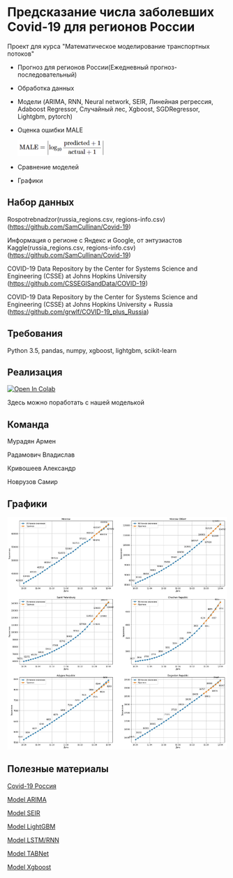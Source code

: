 # Предсказание числа заболевших Covid-19 для регионов России
Проект для курса "Математическое моделирование транспортных потоков"

- Прогноз для регионов России(Ежедневный прогноз-последовательный)
- Обработка данных
- Модели (ARIMA, RNN, Neural network, SEIR, Линейная регрессия, Adaboost Regressor, Случайный лес, Xgboost, SGDRegressor, Lightgbm, pytorch)
- Оценка ошибки MALE 
   
   <img src="https://github.com/SamCullinan/Covid-19/blob/master/images/MALE.png" width="200">
 
- Сравнение моделей
- Графики

## Набор данных
Rospotrebnadzor(russia_regions.csv, regions-info.csv)
(https://github.com/SamCullinan/Covid-19)

Информация о регионе c Яндекс и Google, от энтузиастов Kaggle(russia_regions.csv, regions-info.csv)
(https://github.com/SamCullinan/Covid-19)

COVID-19 Data Repository by the Center for Systems Science and Engineering (CSSE) at Johns Hopkins University
(https://github.com/CSSEGISandData/COVID-19)

COVID-19 Data Repository by the Center for Systems Science and Engineering (CSSE) at Johns Hopkins University + Russia
(https://github.com/grwlf/COVID-19_plus_Russia)

## Требования

Python 3.5, pandas, numpy, xgboost, lightgbm, scikit-learn

 ## Реализация
[![Open In Colab](https://colab.research.google.com/assets/colab-badge.svg)](https://colab.research.google.com/github/SamCullinan/Covid-19/blob/master/CoViD_19.ipynb)

Здесь можно поработать с нашей моделькой

## Команда
Мурадян Армен

Радамович Владислав

Кривошеев Александр

Новрузов Самир

##  Графики

 <img src="https://github.com/SamCullinan/Covid-19/blob/master/images/img5.jpeg" width="2000">
 

## Полезные материалы
[Covid-19 Россия](https://covid19.rosminzdrav.ru)

[Model ARIMA](http://www.machinelearning.ru/wiki/index.php?title=ARIMA)

[Model SEIR](https://docs.idmod.org/projects/emod-hiv/en/latest/model-seir.html)

[Model LightGBM](https://medium.com/@pushkarmandot/https-medium-com-pushkarmandot-what-is-lightgbm-how-to-implement-it-how-to-fine-tune-the-parameters-60347819b7fc)

[Model LSTM/RNN](https://www.sciencedirect.com/science/article/pii/S0960077920306081)

[Model TABNet](https://arxiv.org/abs/1908.07442)

[Model Xgboost](https://medium.com/nuances-of-programming/алгоритм-xgboost-пусть-он-царствует-долго-dc8c4eca3fbc)
